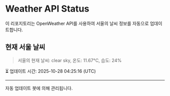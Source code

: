 
# Weather API Status

이 리포지토리는 OpenWeather API를 사용하여 서울의 날씨 정보를 자동으로 업데이트합니다.

## 현재 서울 날씨
> 서울의 현재 날씨: clear sky, 온도: 11.67°C, 습도: 24%

⏳ 업데이트 시간: 2025-10-28 04:25:16 (UTC)

---
자동 업데이트 봇에 의해 관리됩니다.
